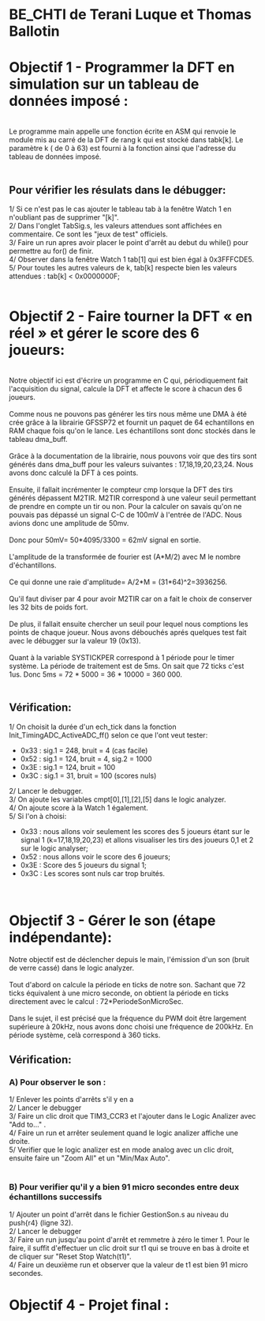# BE_CHTI de Terani Luque et Thomas Ballotin

<h1>Objectif 1 - Programmer la DFT en simulation sur un tableau de données imposé : <br></h1>
<br>
Le programme main appelle une fonction écrite en ASM qui renvoie le module mis au carré de la DFT de rang k qui est stocké dans tabk[k]. Le paramètre k ( de 0 à 63) est fourni à la fonction ainsi que l'adresse du tableau de données imposé.<br>
<br>
<h2>Pour vérifier les résulats dans le débugger:<br></h2>
1/ Si ce n'est pas le cas ajouter le tableau tab à la fenêtre Watch 1 en n'oubliant pas de supprimer "[k]". <br>
2/ Dans l'onglet TabSig.s, les valeurs attendues sont affichées en commentaire. Ce sont les "jeux de test" officiels.<br> 
3/ Faire un run apres avoir placer le point d'arrêt au debut du while() pour permettre au for() de finir. <br>
4/ Observer dans la fenêtre Watch 1 tab[1] qui est bien égal à 0x3FFFCDE5. <br>
5/ Pour toutes les autres valeurs de k, tab[k] respecte bien les valeurs attendues : tab[k] < 0x0000000F;<br>
<br>
<h1>Objectif 2 -  Faire tourner la DFT « en réel » et gérer le score des 6 joueurs:<br></h1>
<br>
Notre objectif ici est d'écrire un programme en C qui, périodiquement fait l'acquisition du signal, calcule la DFT et affecte le score à chacun des 6 joueurs.<br>
<br>
Comme nous ne pouvons pas générer les tirs nous même une DMA à été crée grâce à la librairie GFSSP72 et fournit un paquet de 64 echantillons en RAM chaque fois qu'on le lance. Les échantillons sont donc stockés dans le tableau dma_buff.<br>
<br>
Grâce à la documentation de la librairie, nous pouvons voir que des tirs sont générés dans dma_buff pour les valeurs suivantes : 17,18,19,20,23,24. Nous avons donc calculé la DFT à ces points.<br>
<br>
Ensuite, il fallait incrémenter le compteur cmp lorsque la DFT des tirs générés dépassent M2TIR. M2TIR correspond à une valeur seuil permettant de prendre en compte un tir ou non. Pour la calculer on savais qu'on ne pouvais pas dépassé un signal C-C de 100mV à l'entrée de l'ADC. Nous avions donc une amplitude de 50mv.<br>
<br>
Donc pour 50mV= 50*4095/3300 = 62mV signal en sortie.<br>
<br>
L'amplitude de la transformée de fourier est (A*M/2) avec M le nombre d'échantillons.<br>
<br>
Ce qui donne une raie d'amplitude= A/2*M = (31*64)^2=3936256.<br>
<br>
Qu'il faut diviser par 4 pour avoir M2TIR car on a fait le choix de conserver les 32 bits de poids fort.<br>
<br>
De plus, il fallait ensuite chercher un seuil pour lequel nous comptions les points de chaque joueur. Nous avons débouchés aprés quelques test fait avec le débugger sur la valeur 19 (0x13).<br>
<br>
Quant à la variable SYSTICKPER correspond à 1 période pour le timer système. La période de traitement est de 5ms. On sait que 72 ticks c'est 1us. Donc 5ms = 72 * 5000 = 36 * 10000 = 360 000.<br>
<br>
<h2>Vérification:<br></h2>
1/ On choisit la durée d'un ech_tick dans la fonction Init_TimingADC_ActiveADC_ff() selon ce que l'ont veut tester:
<ul>
  <li>0x33 : sig.1 = 248, bruit = 4 (cas facile)</li>
  <li>0x52 : sig.1 = 124, bruit = 4, sig.2 = 1000</li>
  <li>0x3E : sig.1 = 124, bruit = 100</li>
  <li>0x3C : sig.1 =  31, bruit = 100 (scores nuls)</li>
 </ul>
2/ Lancer le debugger.<br>
3/ On ajoute les variables cmpt[0],[1],[2],[5] dans le logic analyzer.<br>
4/ On ajoute score à la Watch 1 également.<br>
5/ Si l'on à choisi: 
<ul>
  <li>0x33 : nous allons voir seulement les scores des 5 joueurs étant sur le signal 1 (k=17,18,19,20,23) et allons visualiser les tirs des joueurs 0,1 et 2 sur le logic analyser; </li>
  <li>0x52 : nous allons voir le score des 6 joueurs;</li>
  <li>0x3E : Score des 5 joueurs du signal 1;</li>
  <li>0x3C : Les scores sont nuls car trop bruités.</li>
 </ul><br>
 
<h1>Objectif 3 - Gérer le son (étape indépendante):<br></h1>
Notre objectif est de déclencher depuis le main, l'émission d'un son (bruit de verre cassé) dans le logic analyzer. <br>
<br>
Tout d'abord on calcule la période en ticks de notre son. Sachant que 72 ticks équivalent à une micro seconde, on obtient la période en ticks directement avec le calcul : 72*PeriodeSonMicroSec. <br>
<br>
Dans le sujet, il est précisé que la fréquence du PWM doit être largement supérieure à 20kHz, nous avons donc choisi une fréquence de 200kHz. En période système, celà correspond à 360 ticks. <br>

<h2>Vérification:<br></h2>
<h3>A) Pour observer le son :</h3>
1/ Enlever les points d'arrêts s'il y en a <br> 
2/ Lancer le debugger <br>
3/ Faire un clic droit que TIM3_CCR3 et l'ajouter dans le Logic Analizer avec "Add to..." .<br>
4/ Faire un run et arrêter seulement quand le logic analizer affiche une droite.<br>
5/ Verifier que le logic analizer est en mode analog avec un clic droit, ensuite faire un "Zoom All" et un "Min/Max Auto". <br><br>

<h3>B) Pour verifier qu'il y a bien 91 micro secondes entre deux échantillons successifs</h3>
1/ Ajouter un point d'arrêt dans le fichier GestionSon.s au niveau du push{r4} (ligne 32). <br>
2/ Lancer le debugger<br>
3/ Faire un run jusqu'au point d'arrêt et remmetre à zéro le timer 1. Pour le faire, il suffit d'effectuer un clic droit sur t1 qui se trouve en bas à droite et de cliquer sur "Reset Stop Watch(t1)". <br>
4/ Faire un deuxième run et observer que la valeur de t1 est bien 91 micro secondes. <br>


<h1>Objectif 4 - Projet final :<br></h1>



